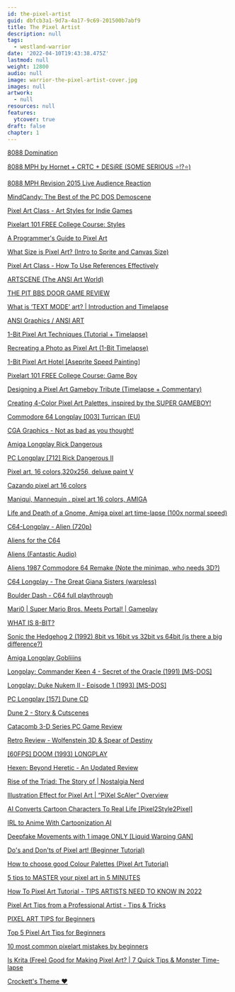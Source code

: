 ```yaml
---
id: the-pixel-artist
guid: dbfcb3a1-9d7a-4a17-9c69-201500b7abf9
title: The Pixel Artist
description: null
tags:
  - westland-warrior
date: '2022-04-10T19:43:38.475Z'
lastmod: null
weight: 12800
audio: null
image: warrior-the-pixel-artist-cover.jpg
images: null
artwork:
  - null
resources: null
features:
  ytcover: true
draft: false
chapter: 1
---
```


[8088 Domination](https://www.youtube.com/watch?v=MWdG413nNkI "Play Video")

[8088 MPH by Hornet + CRTC + DESiRE (SOME SERIOUS ⭐!?⭐)](https://www.youtube.com/watch?v=yHXx3orN35Y "Play Video")

[8088 MPH Revision 2015 Live Audience Reaction](https://www.youtube.com/watch?v=gdb3AQ14iVc "Play Video")

[MindCandy: The Best of the PC DOS Demoscene](https://www.youtube.com/watch?v=SJKRFd4J_1w "Play Video")

[Pixel Art Class - Art Styles for Indie Games](https://www.youtube.com/watch?v=LfTiws-0Vss "Play Video")

[Pixelart 101 FREE College Course: Styles](https://www.youtube.com/watch?v=peUx7xoU0F8 "Play Video")

[A Programmer's Guide to Pixel Art](https://www.youtube.com/watch?v=4cYAkHfh9wM "Play Video")

[What Size is Pixel Art? (Intro to Sprite and Canvas Size)](https://www.youtube.com/watch?v=ad-3dn2qUUs "Play Video")

[Pixel Art Class - How To Use References Effectively](https://www.youtube.com/watch?v=xbi6e8vQ_kY "Play Video")

[ARTSCENE (The ANSI Art World)](https://www.youtube.com/watch?v=oQrBbm5ZMlo "Play Video")

[THE PIT BBS DOOR GAME REVIEW](https://www.youtube.com/watch?v=iK69uCBtI18 "Play Video")

[What is ‘TEXT MODE’ art? | Introduction and Timelapse](https://www.youtube.com/watch?v=6iSNinCzKTw "Play Video")

[ANSI Graphics / ANSI ART](https://www.youtube.com/watch?v=XZ0rjUY7DDk "Play Video")

[1-Bit Pixel Art Techniques (Tutorial + Timelapse)](https://www.youtube.com/watch?v=0BZwEoj50uw "Play Video")

[Recreating a Photo as Pixel Art (1-Bit Timelapse)](https://www.youtube.com/watch?v=RYegmXyKoWQ "Play Video")

[1-Bit Pixel Art Hotel \[Aseprite Speed Painting\]](https://www.youtube.com/watch?v=T9GxuwmiF1A "Play Video")

[Pixelart 101 FREE College Course: Game Boy](https://www.youtube.com/watch?v=mNGnQMPUFxw "Play Video")

[Designing a Pixel Art Gameboy Tribute (Timelapse + Commentary)](https://www.youtube.com/watch?v=GDfDWwaO79w "Play Video")

[Creating 4-Color Pixel Art Palettes, inspired by the SUPER GAMEBOY!](https://www.youtube.com/watch?v=PdXpUIATzO0 "Play Video")

[Commodore 64 Longplay \[003\] Turrican (EU)](https://www.youtube.com/watch?v=jqVXuBfEW-g "Play Video")

[CGA Graphics - Not as bad as you thought!](https://www.youtube.com/watch?v=niKblgZupOc "Play Video")

[Amiga Longplay Rick Dangerous](https://www.youtube.com/watch?v=VDmJNcYLbuQ "Play Video")

[PC Longplay \[712\] Rick Dangerous II](https://www.youtube.com/watch?v=e5xvKCbywRI "Play Video")

[Pixel art, 16 colors,320x256, deluxe paint V](https://www.youtube.com/watch?v=FOfl_UogUvw "Play Video")

[Cazando pixel art 16 colors](https://www.youtube.com/watch?v=Va0OttakILE "Play Video")

[Maniqui, Mannequin . pixel art 16 colors, AMIGA](https://www.youtube.com/watch?v=98-88AEmldg "Play Video")

[Life and Death of a Gnome, Amiga pixel art time-lapse (100x normal speed)](https://www.youtube.com/watch?v=OKL1rYQo6jc "Play Video")

[C64-Longplay - Alien (720p)](https://www.youtube.com/watch?v=sgJbs6EGGXg "Play Video")

[Aliens for the C64](https://www.youtube.com/watch?v=ZLUZX5rl1kk "Play Video")

[Aliens (Fantastic Audio)](https://www.youtube.com/watch?v=YKq1b9CzToE "Play Video")

[Aliens 1987 Commodore 64 Remake (Note the minimap, who needs 3D?)](https://www.youtube.com/watch?v=UavprM3KBZQ "Play Video")

[C64 Longplay - The Great Giana Sisters (warpless)](https://www.youtube.com/watch?v=8teXm6723-g "Play Video")

[Boulder Dash - C64 full playthrough](https://www.youtube.com/watch?v=cfIILWnY-MU "Play Video")

[Mari0 | Super Mario Bros. Meets Portal! | Gameplay](https://www.youtube.com/watch?v=PHWEhAE3cZo "Play Video")

[WHAT IS 8-BIT?](https://www.youtube.com/watch?v=QaIoW1aL9GE "Play Video")

[Sonic the Hedgehog 2 (1992) 8bit vs 16bit vs 32bit vs 64bit (is there a big difference?)](https://www.youtube.com/watch?v=64DOay5ZTSI "Play Video")

[Amiga Longplay Gobliiins](https://www.youtube.com/watch?v=0paMeIy8Y2A "Play Video")

[Longplay: Commander Keen 4 - Secret of the Oracle (1991) \[MS-DOS\]](https://www.youtube.com/watch?v=iKHUOKVzo0Q "Play Video")

[Longplay: Duke Nukem II - Episode 1 (1993) \[MS-DOS\]](https://www.youtube.com/watch?v=tofpXhxv64U "Play Video")

[PC Longplay \[157\] Dune CD](https://www.youtube.com/watch?v=L3NcFEvc4yk "Play Video")

[Dune 2 - Story & Cutscenes](https://www.youtube.com/watch?v=Dbx9mbhKjW0 "Play Video")

[Catacomb 3-D Series PC Game Review](https://www.youtube.com/watch?v=xG1oYjG5Bg8 "Play Video")

[Retro Review - Wolfenstein 3D & Spear of Destiny](https://www.youtube.com/watch?v=4JWoNrjUMLA "Play Video")

[\[60FPS\] DOOM (1993) LONGPLAY](https://www.youtube.com/watch?v=iFnOLFd_ByQ "Play Video")

[Hexen: Beyond Heretic - An Updated Review](https://www.youtube.com/watch?v=8l9d0_dovCc "Play Video")

[Rise of the Triad: The Story of | Nostalgia Nerd](https://www.youtube.com/watch?v=mp8e-M5OgmI "Play Video")

[Illustration Effect for Pixel Art | “PiXel ScAler” Overview](https://www.youtube.com/watch?v=QDExYoI4qu0 "Play Video")

[AI Converts Cartoon Characters To Real Life \[Pixel2Style2Pixel\]](https://www.youtube.com/watch?v=g-N8lfceclI "Play Video")

[IRL to Anime With Cartoonization AI](https://www.youtube.com/watch?v=KRE4QZAXYu4 "Play Video")

[Deepfake Movements with 1 image ONLY \[Liquid Warping GAN\]](https://www.youtube.com/watch?v=Zkrcx3_DtCw "Play Video")

[Do's and Don'ts of Pixel art! (Beginner Tutorial)](https://www.youtube.com/watch?v=SZXg7rexa2k "Play Video")

[How to choose good Colour Palettes (Pixel Art Tutorial)](https://www.youtube.com/watch?v=uUdMb8Bb2II "Play Video")

[5 tips to MASTER your pixel art in 5 MINUTES](https://www.youtube.com/watch?v=gu0zx0REV0U "Play Video")

[How To Pixel Art Tutorial - TIPS ARTISTS NEED TO KNOW IN 2022](https://www.youtube.com/watch?v=kJ5kmkVb6as "Play Video")

[Pixel Art Tips from a Professional Artist - Tips & Tricks](https://www.youtube.com/watch?v=cdoWiJANr_U "Play Video")

[PIXEL ART TIPS for Beginners](https://www.youtube.com/watch?v=4tW6T2nG6Xk "Play Video")

[Top 5 Pixel Art Tips for Beginners](https://www.youtube.com/watch?v=0Qhqt1_xpUc "Play Video")

[10 most common pixelart mistakes by beginners](https://www.youtube.com/watch?v=R44hZgtqMI8 "Play Video")

[Is Krita (Free) Good for Making Pixel Art? | 7 Quick Tips & Monster Time-lapse](https://www.youtube.com/watch?v=wCUQXW_xuz0 "Play Video")

[Crockett's Theme ❤️](https://www.youtube.com/watch?v=7AqTB30d-Mc "Play Video")
